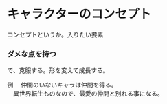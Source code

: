# キャラクターのコンセプト
コンセプトというか。入りたい要素

### ダメな点を持つ

で、克服する。形を変えて成長する。

例
　仲間のいないキャラは仲間を得る。<br>
　異世界転生ものなので、最愛の仲間と別れる事になる。
